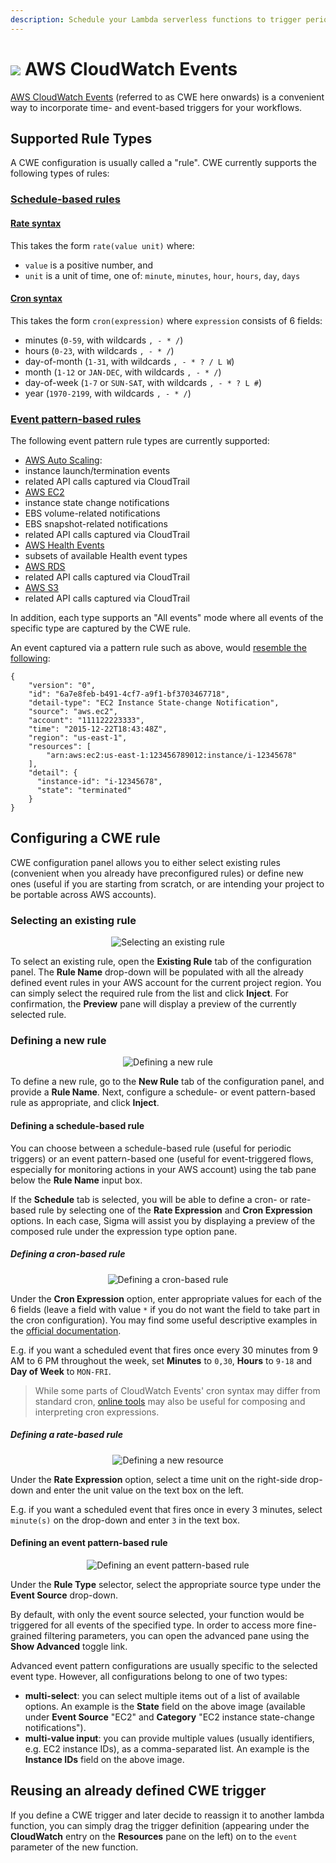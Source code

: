 ```yaml
---
description: Schedule your Lambda serverless functions to trigger periodically or on cloud platform events, with CloudWatch Events in Sigma IDE
---
```


# ![](images/cloudwatch/cloudwatch_icon.svg) AWS CloudWatch Events


[AWS CloudWatch Events](https://docs.aws.amazon.com/AmazonCloudWatch/latest/events/WhatIsCloudWatchEvents.html)
(referred to as CWE here onwards) is a convenient way to incorporate time- and event-based triggers for your workflows.


## Supported Rule Types

A CWE configuration is usually called a "rule". CWE currently supports the following types of rules:

### [Schedule-based rules](https://docs.aws.amazon.com/AmazonCloudWatch/latest/events/ScheduledEvents.html)

#### [Rate syntax](https://docs.aws.amazon.com/AmazonCloudWatch/latest/events/ScheduledEvents.html#RateExpressions)

This takes the form `rate(value unit)` where:
- `value` is a positive number, and
- `unit` is a unit of time, one of: `minute`, `minutes`, `hour`, `hours`, `day`, `days`

#### [Cron syntax](https://docs.aws.amazon.com/AmazonCloudWatch/latest/events/ScheduledEvents.html#CronExpressions)

This takes the form `cron(expression)` where `expression` consists of 6 fields:
- minutes (`0-59`, with wildcards `, - * /`)
- hours (`0-23`, with wildcards `, - * /`)
- day-of-month (`1-31`, with wildcards `, - * ? / L W`)
- month (`1-12` or `JAN-DEC`, with wildcards `, - * /`)
- day-of-week (`1-7` or `SUN-SAT`, with wildcards `, - * ? L #`)
- year (`1970-2199`, with wildcards `, - * /`)

### [Event pattern-based rules](https://docs.aws.amazon.com/AmazonCloudWatch/latest/events/CloudWatchEventsandEventPatterns.html)

The following event pattern rule types are currently supported:

- [AWS Auto Scaling](https://docs.aws.amazon.com/AmazonCloudWatch/latest/events/EventTypes.html#auto_scaling_event_types):
 - instance launch/termination events
 - related API calls captured via CloudTrail
- [AWS EC2](https://docs.aws.amazon.com/AmazonCloudWatch/latest/events/EventTypes.html#ec2_event_type)
 - instance state change notifications
 - EBS volume-related notifications
 - EBS snapshot-related notifications
 - related API calls captured via CloudTrail
- [AWS Health Events](https://docs.aws.amazon.com/AmazonCloudWatch/latest/events/EventTypes.html#health-event-types)
 - subsets of available Health event types
- [AWS RDS](https://docs.aws.amazon.com/AmazonRDS/latest/UserGuide/USER_Auditing.html)
 - related API calls captured via CloudTrail
- [AWS S3](https://docs.aws.amazon.com/AmazonCloudWatch/latest/events/EventTypes.html#api_event_type)
 - related API calls captured via CloudTrail

In addition, each type supports an "All events" mode where all events of the specific type are captured by the CWE rule.

An event captured via a pattern rule such as above,
would [resemble the following](https://docs.aws.amazon.com/AmazonCloudWatch/latest/events/CloudWatchEventsandEventPatterns.html):

```
{
    "version": "0",
    "id": "6a7e8feb-b491-4cf7-a9f1-bf3703467718",
    "detail-type": "EC2 Instance State-change Notification",
    "source": "aws.ec2",
    "account": "111122223333",
    "time": "2015-12-22T18:43:48Z",
    "region": "us-east-1",
    "resources": [
        "arn:aws:ec2:us-east-1:123456789012:instance/i-12345678"
    ],
    "detail": {
      "instance-id": "i-12345678",
      "state": "terminated"
    }
}
```


## Configuring a CWE rule

CWE configuration panel allows you to either select existing rules (convenient when you already have preconfigured rules)
or define new ones (useful if you are starting from scratch, or are intending your project to be portable across AWS accounts).

### Selecting an existing rule

<p align="center">
  <img src="./images/cloudwatch/existing-rule.png" alt="Selecting an existing rule">
</p>

To select an existing rule, open the **Existing Rule** tab of the configuration panel.
The **Rule Name** drop-down will be populated with all the already defined event rules in your AWS account
for the current project region.
You can simply select the required rule from the list and click **Inject**.
For confirmation, the **Preview** pane will display a preview of the currently selected rule.

### Defining a new rule

<p align="center">
  <img src="./images/cloudwatch/new-rule.png" alt="Defining a new rule">
</p>

To define a new rule, go to the **New Rule** tab of the configuration panel, and provide a **Rule Name**.
Next, configure a schedule- or event pattern-based rule as appropriate, and click **Inject**.

#### Defining a schedule-based rule

You can choose between a schedule-based rule (useful for periodic triggers) or an event pattern-based one
(useful for event-triggered flows, especially for monitoring actions in your AWS account)
using the tab pane below the **Rule Name** input box.

If the **Schedule** tab is selected, you will be able to define a cron- or rate-based rule
by selecting one of the **Rate Expression** and **Cron Expression** options.
In each case, Sigma will assist you by displaying a preview of the composed rule under the expression type option pane.

##### Defining a cron-based rule

<p align="center">
  <img src="./images/cloudwatch/cron-rule.png" alt="Defining a cron-based rule">
</p>

Under the **Cron Expression** option, enter appropriate values for each of the 6 fields
(leave a field with value `*` if you do not want the field to take part in the cron configuration).
You may find some useful descriptive examples in the
[official documentation](https://docs.aws.amazon.com/AmazonCloudWatch/latest/events/ScheduledEvents.html#CronExpressions).

E.g. if you want a scheduled event that fires once every 30 minutes from 9 AM to 6 PM throughout the week,
set **Minutes** to `0,30`, **Hours** to `9-18` and **Day of Week** to `MON-FRI`.

> While some parts of CloudWatch Events' cron syntax may differ from standard cron,
[online tools](https://crontab.guru/) may also be useful for composing and interpreting cron expressions.

##### Defining a rate-based rule

<p align="center">
  <img src="./images/cloudwatch/rate-rule.png" alt="Defining a new resource">
</p>

Under the **Rate Expression** option, select a time unit on the right-side drop-down
and enter the unit value on the text box on the left.

E.g. if you want a scheduled event that fires once in every 3 minutes, select `minute(s)` on the drop-down
and enter `3` in the text box.

#### Defining an event pattern-based rule

<p align="center">
  <img src="./images/cloudwatch/event-pattern.png" alt="Defining an event pattern-based rule">
</p>

Under the **Rule Type** selector, select the appropriate source type under the **Event Source** drop-down.

By default, with only the event source selected, your function would be triggered for all events of the specified type.
In order to access more fine-grained filtering parameters,
you can open the advanced pane using the **Show Advanced** toggle link.

Advanced event pattern configurations are usually specific to the selected event type.
However, all configurations belong to one of two types:

- **multi-select**: you can select multiple items out of a list of available options.
An example is the **State** field on the above image
(available under **Event Source** "EC2" and **Category** "EC2 instance state-change notifications").
- **multi-value input**: you can provide multiple values (usually identifiers, e.g. EC2 instance IDs),
as a comma-separated list.
An example is the **Instance IDs** field on the above image.


## Reusing an already defined CWE trigger

If you define a CWE trigger and later decide to reassign it to another lambda function,
you can simply drag the trigger definition (appearing under the **CloudWatch** entry on the **Resources** pane on the left)
on to the `event` parameter of the new function.
